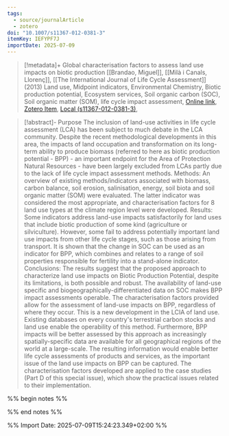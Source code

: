 ```yaml
---
tags:
  - source/journalArticle
  - zotero
doi: "10.1007/s11367-012-0381-3"
itemKey: IEFYPF7J
importDate: 2025-07-09
---
```

>[!metadata]+
> Global characterisation factors to assess land use impacts on biotic production
> [[Brandao, Miguel]], [[Milà i Canals, Llorenç]], 
> [[The International Journal of Life Cycle Assessment]] (2013)
> Land use, Midpoint indicators, Environmental Chemistry, Biotic production potential, Ecosystem services, Soil organic carbon (SOC), Soil organic matter (SOM), life cycle impact assessment, 
> [Online link](https://link.springer.com/article/10.1007/s11367-012-0381-3), [Zotero Item](zotero://select/library/items/IEFYPF7J), [Local (s11367-012-0381-3)](file://C:/Users/aburg/Documents/references/zotero/storage/VC22HYKZ/s11367-012-0381-3.pdf), 

>[!abstract]-
>Purpose The inclusion of land-use activities in life cycle assessment (LCA) has been subject to much debate in the LCA community. Despite the recent methodological developments in this area, the impacts of land occupation and transformation on its long-term ability to produce biomass (referred to here as biotic production potential - BPP) - an important endpoint for the Area of Protection Natural Resources - have been largely excluded from LCAs partly due to the lack of life cycle impact assessment methods. Methods: An overview of existing methods/indicators associated with biomass, carbon balance, soil erosion, salinisation, energy, soil biota and soil organic matter (SOM) were evaluated. The latter indicator was considered the most appropriate, and characterisation factors for 8 land use types at the climate region level were developed. Results: Some indicators address land-use impacts satisfactorily for land uses that include biotic production of some kind (agriculture or silviculture). However, some fail to address potentially important land use impacts from other life cycle stages, such as those arising from transport. It is shown that the change in SOC can be used as an indicator for BPP, which combines and relates to a range of soil properties responsible for fertility into a stand-alone indicator. Conclusions: The results suggest that the proposed approach to characterize land use impacts on Biotic Production Potential, despite its limitations, is both possible and robust. The availability of land-use specific and biogeographically-differentiated data on SOC makes BPP impact assessments operable. The characterisation factors provided allow for the assessment of land-use impacts on BPP, regardless of where they occur. This is a new development in the LCIA of land use. Existing databases on every country's terrestrial carbon stocks and land use enable the operability of this method. Furthermore, BPP impacts will be better assessed by this approach as increasingly spatially-specific data are available for all geographical regions of the world at a large-scale. The resulting information would enable better life cycle assessments of products and services, as the important issue of the land use impacts on BPP can be captured. The characterisation factors developed are applied to the case studies (Part D of this special issue), which show the practical issues related to their implementation.

%% begin notes %%

%% end notes %%

%% Import Date: 2025-07-09T15:24:23.349+02:00 %%

